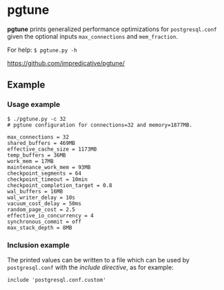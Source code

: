 # pgtune

**pgtune** prints generalized performance optimizations for `postgresql.conf` given the optional inputs `max_connections` and `mem_fraction`.

For help: `$ pgtune.py -h`

https://github.com/impredicative/pgtune/

## Example
### Usage example
```
$ ./pgtune.py -c 32
# pgtune configuration for connections=32 and memory=1877MB.

max_connections = 32
shared_buffers = 469MB
effective_cache_size = 1173MB
temp_buffers = 36MB
work_mem = 17MB
maintenance_work_mem = 93MB
checkpoint_segments = 64
checkpoint_timeout = 10min
checkpoint_completion_target = 0.8
wal_buffers = 16MB
wal_writer_delay = 10s
vacuum_cost_delay = 50ms
random_page_cost = 2.5
effective_io_concurrency = 4
synchronous_commit = off
max_stack_depth = 8MB
```

### Inclusion example
The printed values can be written to a file which can be used by `postgresql.conf` with the *include directive*, as for example:

`include 'postgresql.conf.custom'`

